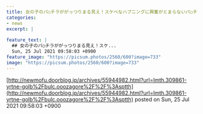 ```yaml
---
title: 女の子のパ○チラががっつりまる見え！スケベなハプニングに興奮がとまらないパ○チラエ□画像
categories:
- news
excerpt: |
  
feature_text: |
  ## 女の子のパ○チラががっつりまる見え！スケ...
  Sun, 25 Jul 2021 09:58:03 +0900
feature_image: "https://picsum.photos/2560/600?image=733"
image: "https://picsum.photos/2560/600?image=733"
---
```


[http://newmofu.doorblog.jp/archives/55944982.html?url=lmth.309861-yrtne-golb%2Fbulc.ooozagore%2F%2F%3Asptth](http://newmofu.doorblog.jp/archives/55944982.html?url=lmth.309861-yrtne-golb%2Fbulc.ooozagore%2F%2F%3Asptth)
posted on Sun, 25 Jul 2021 09:58:03 +0900

<!--more-->


